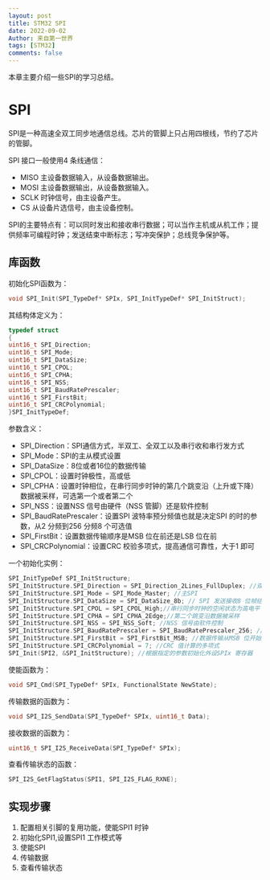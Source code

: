 ```yaml
---
layout: post
title: STM32 SPI
date: 2022-09-02
Author: 来自第一世界
tags: [STM32]
comments: false
---
```

本章主要介绍一些SPI的学习总结。

# SPI

SPI是一种高速全双工同步地通信总线。芯片的管脚上只占用四根线，节约了芯片的管脚。

SPI 接口一般使用4 条线通信：

* MISO 主设备数据输入，从设备数据输出。
* MOSI 主设备数据输出，从设备数据输入。
* SCLK 时钟信号，由主设备产生。
* CS 从设备片选信号，由主设备控制。

SPI的主要特点有：可以同时发出和接收串行数据；可以当作主机或从机工作；提供频率可编程时钟；发送结束中断标志；写冲突保护；总线竞争保护等。

## 库函数

初始化SPI函数为：

```c
void SPI_Init(SPI_TypeDef* SPIx, SPI_InitTypeDef* SPI_InitStruct);
```

其结构体定义为：

```c
typedef struct
{
uint16_t SPI_Direction;
uint16_t SPI_Mode;
uint16_t SPI_DataSize;
uint16_t SPI_CPOL;
uint16_t SPI_CPHA;
uint16_t SPI_NSS;
uint16_t SPI_BaudRatePrescaler;
uint16_t SPI_FirstBit;
uint16_t SPI_CRCPolynomial;
}SPI_InitTypeDef;
```

参数含义：

* SPI_Direction：SPI通信方式，半双工、全双工以及串行收和串行发方式
* SPI_Mode：SPI的主从模式设置
* SPI_DataSize：8位或者16位的数据传输
* SPI_CPOL：设置时钟极性，高或低
* SPI_CPHA：设置时钟相位，在串行同步时钟的第几个跳变沿（上升或下降）数据被采样，可选第一个或者第二个
* SPI_NSS：设置NSS 信号由硬件（NSS 管脚）还是软件控制
* SPI_BaudRatePrescaler：设置SPI 波特率预分频值也就是决定SPI 的时的参数，从2 分频到256 分频8 个可选值
* SPI_FirstBit：设置数据传输顺序是MSB 位在前还是LSB 位在前
* SPI_CRCPolynomial：设置CRC 校验多项式，提高通信可靠性，大于1 即可

一个初始化实例：

```c
SPI_InitTypeDef SPI_InitStructure;
SPI_InitStructure.SPI_Direction = SPI_Direction_2Lines_FullDuplex; //双线双向全双工
SPI_InitStructure.SPI_Mode = SPI_Mode_Master; //主SPI
SPI_InitStructure.SPI_DataSize = SPI_DataSize_8b; // SPI 发送接收8 位帧结构
SPI_InitStructure.SPI_CPOL = SPI_CPOL_High;//串行同步时钟的空闲状态为高电平
SPI_InitStructure.SPI_CPHA = SPI_CPHA_2Edge;//第二个跳变沿数据被采样
SPI_InitStructure.SPI_NSS = SPI_NSS_Soft; //NSS 信号由软件控制
SPI_InitStructure.SPI_BaudRatePrescaler = SPI_BaudRatePrescaler_256; //预分频256
SPI_InitStructure.SPI_FirstBit = SPI_FirstBit_MSB; //数据传输从MSB 位开始
SPI_InitStructure.SPI_CRCPolynomial = 7; //CRC 值计算的多项式
SPI_Init(SPI2, &SPI_InitStructure); //根据指定的参数初始化外设SPIx 寄存器
```

使能函数为：

```c
void SPI_Cmd(SPI_TypeDef* SPIx, FunctionalState NewState);
```

传输数据的函数为：

```c
void SPI_I2S_SendData(SPI_TypeDef* SPIx, uint16_t Data);
```

接收数据的函数为：

```c
uint16_t SPI_I2S_ReceiveData(SPI_TypeDef* SPIx);
```

查看传输状态的函数：

```c
SPI_I2S_GetFlagStatus(SPI1, SPI_I2S_FLAG_RXNE);
```

## 实现步骤

1. 配置相关引脚的复用功能，使能SPI1 时钟
2. 初始化SPI1,设置SPI1 工作模式等
3. 使能SPI
4. 传输数据
5. 查看传输状态
